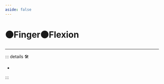 ```yaml
---
aside: false
---
```

# 🟠<motor>Finger🟠<motor>Flexion</motor></motor>

---

<!-- =================================================== -->
<!-- =================================================== -->
<!-- =================================================== -->
<!-- =================================================== -->
<!-- =================================================== -->
::: details 🛠

-

:::
